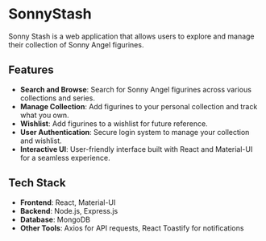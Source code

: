 # SonnyStash

Sonny Stash is a web application that allows users to explore and manage their collection of Sonny Angel figurines.

## Features

- **Search and Browse**: Search for Sonny Angel figurines across various collections and series.
- **Manage Collection**: Add figurines to your personal collection and track what you own.
- **Wishlist**: Add figurines to a wishlist for future reference.
- **User Authentication**: Secure login system to manage your collection and wishlist.
- **Interactive UI**: User-friendly interface built with React and Material-UI for a seamless experience.

## Tech Stack

- **Frontend**: React, Material-UI
- **Backend**: Node.js, Express.js
- **Database**: MongoDB
- **Other Tools**: Axios for API requests, React Toastify for notifications
